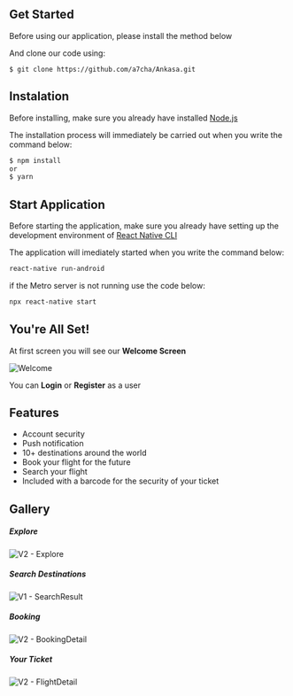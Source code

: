 ## Get Started
Before using our application, please install the method below

And clone our code using:
```git
$ git clone https://github.com/a7cha/Ankasa.git
```

## Instalation
Before installing, make sure you already have installed [Node.js](https://nodejs.org/en/)

The installation process will immediately be carried out when you write the command below:
```bash
$ npm install
or
$ yarn
```

## Start Application
Before starting the application, make sure you already have setting up the development environment of [React Native CLI](https://reactnative.dev/docs/environment-setup)

The application will imediately started when you write the command below:
```bash
react-native run-android
```

if the Metro server is not running use the code below:
```bash
npx react-native start
```

## You're All Set!
At first screen you will see our **Welcome Screen**

![Welcome](https://user-images.githubusercontent.com/70737408/100713130-61b9e700-33e6-11eb-9842-21100f9547ef.png)

You can **Login** or **Register** as a user

## Features
  * Account security
  * Push notification
  * 10+ destinations around the world
  * Book your flight for the future
  * Search your flight
  * Included with a barcode for the security of your ticket
  
## Gallery

##### Explore
![V2  - Explore](https://user-images.githubusercontent.com/70737408/100713959-b0b44c00-33e7-11eb-9689-0bd1ab5f7b0c.png)

##### Search Destinations
![V1  - SearchResult](https://user-images.githubusercontent.com/70737408/100713965-b316a600-33e7-11eb-84b6-7b373a9eb0b0.png)

##### Booking
![V2  - BookingDetail](https://user-images.githubusercontent.com/70737408/100713971-b4e06980-33e7-11eb-9178-f1043e7e667c.png)

##### Your Ticket
![V2  - FlightDetail](https://user-images.githubusercontent.com/70737408/100713977-b6aa2d00-33e7-11eb-9aa1-d7823269b632.png)
